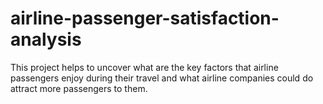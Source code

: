 # airline-passenger-satisfaction-analysis
This project helps to uncover what are the key factors that airline passengers enjoy during their travel and what airline companies could do attract more passengers to them.
